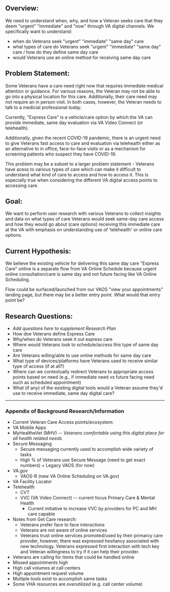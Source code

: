 ## Overview: 
We need to understand when, why, and how a Veteran seeks care that they deem "urgent" "immediate" and "now" through VA digital channels. We specifically want to understand:
 + when do Veterans seek "urgent" "immediate" "same day" care
 + what types of care do Veterans seek "urgent" "immediate" "same day" care / how do they define same day care
 + would Veterans use an online method for receiving same day care

## Problem Statement:
Some Veterans have a care need right now that requires immediate medical attention or guidance. For various reasons, the Veteran may not be able to go into a physical location for this care. Additionally, their care need may not require an in person visit. In both cases, however, the Veteran needs to talk to a medicial professional _today_. 

Currently, "Express Care" is a vehicle/care option by which the VA can provide immediate, same day evaluation via VA Video Connect (or telehealth). 

Additionally, given the recent COVID-19 pandemic, there is an urgent need to give Veterans fast access to care and evaluation via telehealth either as an alternative to in office, face-to-face visits or as a mechanism for screening patients who suspect they have COVID-19. 

This problem may be a subset to a larger problem statement - Veterans have acess to various types of care which can make it difficult to understand what kind of care to access and how to access it. This is especially true when considering the different VA digital access points to accessing care. 

## Goal:
We want to perform user research with various Veterans to collect insights and data on what types of care Veterans would seek same-day care access and how they would go about (care options) receiving this immediate care at the VA with emphasis on understanding use of 'telehealth' or online care options.

## Current Hypothesis:
We believe the existing vehicle for delivering this same day care "Express Care" online is a separate flow from VA Online Schedule because urgent online consultation/care is same day and not future facing like VA Online Scheduling. 

Flow could be surfaced/launched from our VAOS "view your appointments" landing page, but there may be a better entry point. What would that entry point be?

## Research Questions:
 + _Add questions here to supplement Research Plan_
 + How doe Veterans define Express Care 
 + Why/when do Veterans seek it out express care
 + Where would Veterans look to schedule/access this type of same day care
 + Are Veterans willing/able to use online methods for same day care
 + What type of devices/platforms have Veterans used to receive similar type of access (if at all?)
 + Where can we contextually redirect Veterans to appropriate access points based on need (e.g., if immediate need vs future facing need such as scheduled appointment)
 + What (if any) of the existing digital tools would a Veteran assume they'd use to receive immediate, same day digital care?


*******
 ### Appendix of Background Research/Information
 + Current Veteran Care Access points/ecosystem:
  + VA Mobile Apps
  + MyHealtheVet (MHV) -- _Veterans comfortable using this digital place for all health related needs_
   + Secure Messaging
     + Secure messaging currently used to accomplish wide variety of tasks
     + High % of Veterans use Secure Message (need to get exact numbers)
    + Legacy VAOS (for now)
  + VA.gov
    + VAOS-R (new VA Online Scheduling on VA.gov)
  + VA Facility Locator
  + Telehealth
    + CVT
    + VVC (VA Video Connect) -- current focus Primary Care & Mental Health
      + Current initiative to increase VVC by providers for PC and MH care capable
 + Notes from Get Care research:
   + Veterans prefer face to face interactions
   + Veterans are not aware of online services
   + Veterans trust online services promoted/used by their primarcy care provider, however, there was expressed hesitancy associated with new technology. Veterans expressed first interaction with tech key and Veteran willingness to try if it can help their provider. 
  + Veterans are calling for items that could be handled online
  + Missed appointments high
  + High call volumes at call centers
  + High appointment request volume
  + Multiple tools exist to accomplish same tasks
  + Some VHA resources are _overutilized_ (e.g. call center volume)
